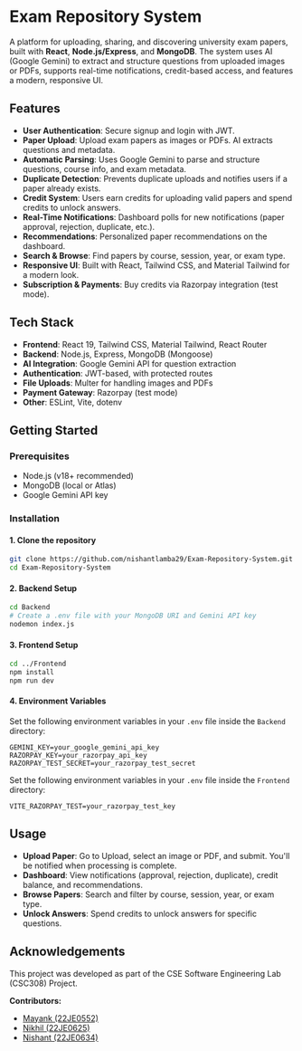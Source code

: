 # Exam Repository System

A platform for uploading, sharing, and discovering university exam papers, built with **React**, **Node.js/Express**, and **MongoDB**. The system uses AI (Google Gemini) to extract and structure questions from uploaded images or PDFs, supports real-time notifications, credit-based access, and features a modern, responsive UI.

## Features

- **User Authentication**: Secure signup and login with JWT.
- **Paper Upload**: Upload exam papers as images or PDFs. AI extracts questions and metadata.
- **Automatic Parsing**: Uses Google Gemini to parse and structure questions, course info, and exam metadata.
- **Duplicate Detection**: Prevents duplicate uploads and notifies users if a paper already exists.
- **Credit System**: Users earn credits for uploading valid papers and spend credits to unlock answers.
- **Real-Time Notifications**: Dashboard polls for new notifications (paper approval, rejection, duplicate, etc.).
- **Recommendations**: Personalized paper recommendations on the dashboard.
- **Search & Browse**: Find papers by course, session, year, or exam type.
- **Responsive UI**: Built with React, Tailwind CSS, and Material Tailwind for a modern look.
- **Subscription & Payments**: Buy credits via Razorpay integration (test mode).

## Tech Stack

- **Frontend**: React 19, Tailwind CSS, Material Tailwind, React Router
- **Backend**: Node.js, Express, MongoDB (Mongoose)
- **AI Integration**: Google Gemini API for question extraction
- **Authentication**: JWT-based, with protected routes
- **File Uploads**: Multer for handling images and PDFs
- **Payment Gateway**: Razorpay (test mode)
- **Other**: ESLint, Vite, dotenv

## Getting Started

### Prerequisites

- Node.js (v18+ recommended)
- MongoDB (local or Atlas)
- Google Gemini API key

### Installation

#### 1. Clone the repository

```bash
git clone https://github.com/nishantlamba29/Exam-Repository-System.git
cd Exam-Repository-System
```

#### 2. Backend Setup

```bash
cd Backend
# Create a .env file with your MongoDB URI and Gemini API key
nodemon index.js
```

#### 3. Frontend Setup

```bash
cd ../Frontend
npm install
npm run dev
```

#### 4. Environment Variables

Set the following environment variables in your `.env` file inside the `Backend` directory:

```env
GEMINI_KEY=your_google_gemini_api_key
RAZORPAY_KEY=your_razorpay_api_key
RAZORPAY_TEST_SECRET=your_razorpay_test_secret
```

Set the following environment variables in your `.env` file inside the `Frontend` directory:

```env
VITE_RAZORPAY_TEST=your_razorpay_test_key
```

## Usage

- **Upload Paper**: Go to Upload, select an image or PDF, and submit. You'll be notified when processing is complete.
- **Dashboard**: View notifications (approval, rejection, duplicate), credit balance, and recommendations.
- **Browse Papers**: Search and filter by course, session, year, or exam type.
- **Unlock Answers**: Spend credits to unlock answers for specific questions.

## Acknowledgements

This project was developed as part of the CSE Software Engineering Lab (CSC308) Project.

**Contributors:**
- [Mayank (22JE0552)](https://github.com/mayank2904gupta)
- [Nikhil (22JE0625)](https://github.com/mNik033)
- [Nishant (22JE0634)](https://github.com/nishantlamba29)